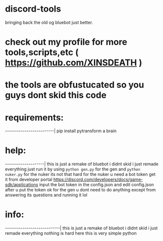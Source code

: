 # discord-tools
bringing back the old og bluebot just better.
# check out my profile for more tools,scripts,etc ( https://github.com/XINSDEATH )

# the tools are obfustucated so you guys dont skid this code


# requirements:
-------------------------|
pip install pytransform
a brain

# help:
--------------------|
this is just a remake of bluebot i didnt skid i just remade everything
just run it by using ```python gen.py``` for the gen and ```python nuker.py``` for the nuker
its not that hard 
for the nuker u need a bot token get it from developer portal https://discord.com/developers/docs/game-sdk/applications 
input the bot token in the config.json and edit config.json after u put the token 
ok for the gen u dont need to do anything except from answering its questions and running it lol

# info:
----------------------------|
this is just a remake of bluebot i didnt skid i just remade everything
nothing is hard here this is very simple python

